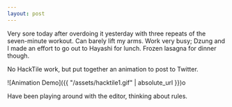 ```yaml
---
layout: post
---
```


Very sore today after overdoing it yesterday with three repeats of the
seven-minute workout. Can barely lift my arms. Work very busy; Dzung and I made
an effort to go out to Hayashi for lunch. Frozen lasagna for dinner though.

No HackTile work, but put together an animation to post to Twitter.

![Animation Demo]({{ "/assets/hacktile1.gif" | absolute_url }})o

Have been playing around with the editor, thinking about rules.
